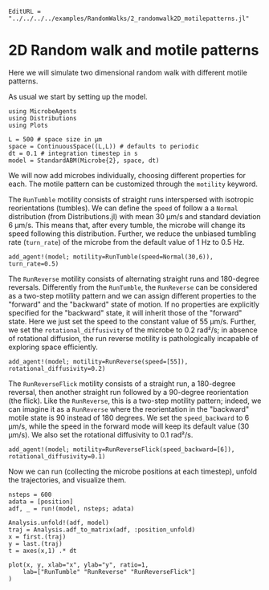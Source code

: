 ```@meta
EditURL = "../../../../examples/RandomWalks/2_randomwalk2D_motilepatterns.jl"
```

# 2D Random walk and motile patterns

Here we will simulate two dimensional random walk with different motile patterns.

As usual we start by setting up the model.

````@example 2_randomwalk2D_motilepatterns
using MicrobeAgents
using Distributions
using Plots

L = 500 # space size in μm
space = ContinuousSpace((L,L)) # defaults to periodic
dt = 0.1 # integration timestep in s
model = StandardABM(Microbe{2}, space, dt)
````

We will now add microbes individually, choosing different properties for each.
The motile pattern can be customized through the `motility` keyword.

The `RunTumble` motility consists of straight runs interspersed with isotropic
reorientations (tumbles). We can define the `speed` of follow a a `Normal` distribution
(from Distributions.jl) with mean 30 μm/s and standard deviation 6 μm/s.
This means that, after every tumble, the microbe will change its speed following
this distribution.
Further, we reduce the unbiased tumbling rate (`turn_rate`) of the microbe
from the default value of 1 Hz to 0.5 Hz.

````@example 2_randomwalk2D_motilepatterns
add_agent!(model; motility=RunTumble(speed=Normal(30,6)), turn_rate=0.5)
````

The `RunReverse` motility consists of alternating straight runs and 180-degree reversals.
Differently from the `RunTumble`, the `RunReverse` can be considered as a two-step motility
pattern and we can assign different properties to the "forward" and the "backward" state of motion.
If no properties are explicitly specified for the "backward" state, it will inherit those of
the "forward" state.
Here we just set the speed to the constant value of 55 μm/s.
Further, we set the `rotational_diffusivity` of the microbe to 0.2 rad²/s; in absence of
rotational diffusion, the run reverse motility is pathologically incapable of exploring space efficiently.

````@example 2_randomwalk2D_motilepatterns
add_agent!(model; motility=RunReverse(speed=[55]), rotational_diffusivity=0.2)
````

The `RunReverseFlick` motility consists of a straight run, a 180-degree reversal, then another
straight run followed by a 90-degree reorientation (the flick).
Like the `RunReverse`, this is a two-step motility pattern; indeed, we can imagine it as
a `RunReverse` where the reorientation in the "backward" motile state is 90 instead of 180 degrees.
We set the `speed_backward` to 6 μm/s, while the speed in the forward mode will keep its default
value (30 μm/s). We also set the rotational diffusivity to 0.1 rad²/s.

````@example 2_randomwalk2D_motilepatterns
add_agent!(model; motility=RunReverseFlick(speed_backward=[6]), rotational_diffusivity=0.1)
````

Now we can run (collecting the microbe positions at each timestep), unfold the trajectories,
and visualize them.

````@example 2_randomwalk2D_motilepatterns
nsteps = 600
adata = [position]
adf, _ = run!(model, nsteps; adata)

Analysis.unfold!(adf, model)
traj = Analysis.adf_to_matrix(adf, :position_unfold)
x = first.(traj)
y = last.(traj)
t = axes(x,1) .* dt

plot(x, y, xlab="x", ylab="y", ratio=1,
    lab=["RunTumble" "RunReverse" "RunReverseFlick"]
)
````

